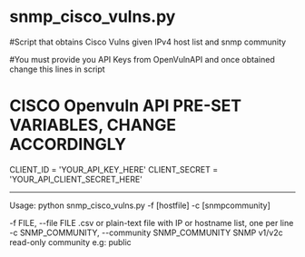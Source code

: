 # snmp_cisco_vulns.py
#Script that obtains Cisco Vulns given IPv4 host list and snmp community

#You must provide you API Keys from OpenVulnAPI and once obtained change this lines in script

# CISCO Openvuln API PRE-SET VARIABLES, CHANGE ACCORDINGLY

CLIENT_ID =  'YOUR_API_KEY_HERE'
CLIENT_SECRET = 'YOUR_API_CLIENT_SECRET_HERE'

----------------------------------------------------------------------------------

Usage: python snmp_cisco_vulns.py -f [hostfile] -c [snmpcommunity]

  -f FILE, --file FILE  .csv or plain-text file with IP or hostname list, one
                        per line
  -c SNMP_COMMUNITY, --community SNMP_COMMUNITY
                        SNMP v1/v2c read-only community e.g: public

